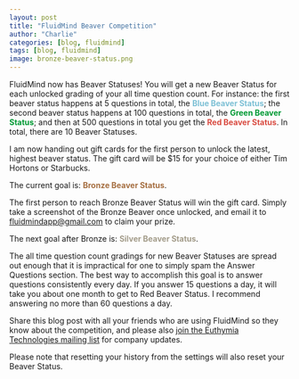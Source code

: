 ```yaml
---
layout: post
title: "FluidMind Beaver Competition"
author: "Charlie"
categories: [blog, fluidmind]
tags: [blog, fluidmind]
image: bronze-beaver-status.png
---
```


FluidMind now has Beaver Statuses! You will get a new Beaver Status for each unlocked grading of your all time question count. For instance: the first beaver status happens at 5 questions in total, the **<span style="color: #7dc0d5;">Blue Beaver Status</span>**; the second beaver status happens at 100 questions in total, the **<span style="color: #009933;">Green Beaver Status</span>**; and then at 500 questions in total you get the **<span style="color: #d94c42;">Red Beaver Status</span>**. In total, there are 10 Beaver Statuses.

I am now handing out gift cards for the first person to unlock the latest, highest beaver status. The gift card will be $15 for your choice of either Tim Hortons or Starbucks.

The current goal is: **<span style="color: #a56e40;">Bronze Beaver Status</span>**.

The first person to reach Bronze Beaver Status will win the gift card. Simply take a screenshot of the Bronze Beaver once unlocked, and email it to [fluidmindapp@gmail.com](mailto:fluidmindapp@gmail.com) to claim your prize.

The next goal after Bronze is: **<span style="color: #a39c8a;">Silver Beaver Status</span>**.

The all time question count gradings for new Beaver Statuses are spread out enough that it is impractical for one to simply spam the Answer Questions section. The best way to accomplish this goal is to answer questions consistently every day. If you answer 15 questions a day, it will take you about one month to get to Red Beaver Status. I recommend answering no more than 60 questions a day.

Share this blog post with all your friends who are using FluidMind so they know about the competition, and please also [join the Euthymia Technologies mailing list](https://docs.google.com/forms/d/e/1FAIpQLSc_UeuhWo5PDJP3sC0wEQucxTSzrpN8GuuRPuxWjNIUD_L_Gg/viewform) for company updates.

Please note that resetting your history from the settings will also reset your Beaver Status.
